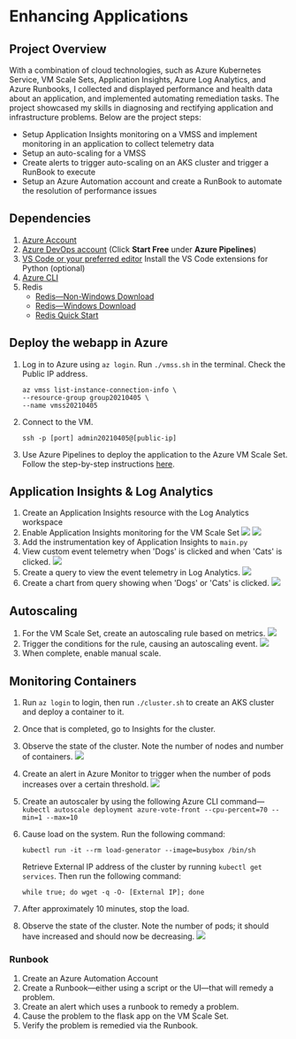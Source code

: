 # Enhancing Applications

## Project Overview
With a combination of cloud technologies, such as Azure Kubernetes Service, VM Scale Sets, Application Insights, Azure Log Analytics, and Azure Runbooks, I collected and displayed performance and health data about an application, and implemented automating remediation tasks. The project showcased my skills in diagnosing and rectifying application and infrastructure problems. Below are the project steps:
- Setup Application Insights monitoring on a VMSS and implement monitoring in an application to collect telemetry data
- Setup an auto-scaling for a VMSS
- Create alerts to trigger auto-scaling on an AKS cluster and trigger a RunBook to execute
- Setup an Azure Automation account and create a RunBook to automate the resolution of performance issues

## Dependencies
1. [Azure Account](https://azure.microsoft.com/en-us/free/)
2. [Azure DevOps account](https://azure.microsoft.com/en-us/pricing/details/devops/azure-devops-services/) (Click **Start Free** under **Azure Pipelines**)
3. [VS Code or your preferred editor](https://code.visualstudio.com/Download) Install the VS Code extensions for Python (optional)
4. [Azure CLI](https://docs.microsoft.com/en-us/cli/azure/install-azure-cli?view=azure-cli-latest)
5. Redis
   - [Redis—Non-Windows Download](https://redis.io/download)
   - [Redis—Windows Download](https://riptutorial.com/redis/example/29962/installing-and-running-redis-server-on-windows)
   - [Redis Quick Start](https://redis.io/topics/quickstart)

## Deploy the webapp in Azure
1. Log in to Azure using `az login`. Run `./vmss.sh` in the terminal. Check the Public IP address. 
   ```
   az vmss list-instance-connection-info \
   --resource-group group20210405 \
   --name vmss20210405
   ```
2. Connect to the VM. 
   ```
   ssh -p [port] admin20210405@[public-ip]
   ```
3. Use Azure Pipelines to deploy the application to the Azure VM Scale Set. Follow the step-by-step instructions [here](azure-pipelines-instructions.md).

## Application Insights & Log Analytics
1. Create an Application Insights resource with the Log Analytics workspace
2. Enable Application Insights monitoring for the VM Scale Set
![](submission-screenshots/application-insights/vmss20210405_1.png)
![](submission-screenshots/application-insights/vmss20210405_2.png)
3. Add the instrumentation key of Application Insights to `main.py` 
5. View custom event telemetry when 'Dogs' is clicked and when 'Cats' is clicked.
![](submission-screenshots/application-insights/event.png)
6. Create a query to view the event telemetry in Log Analytics.
![](submission-screenshots/application-insights/trace_query_result.png)
7. Create a chart from query showing when 'Dogs' or 'Cats' is clicked.
![](submission-screenshots/application-insights/trace_query_chart.png)

## Autoscaling
1. For the VM Scale Set, create an autoscaling rule based on metrics.
![](submission-screenshots/autoscaling-vmss/scaling_rule.png)
2. Trigger the conditions for the rule, causing an autoscaling event.
![](submission-screenshots/autoscaling-vmss/new_instance.png)
3. When complete, enable manual scale.

## Monitoring Containers
1. Run `az login` to login, then run `./cluster.sh` to create an AKS cluster and deploy a container to it.
2. Once that is completed, go to Insights for the cluster.
3. Observe the state of the cluster. Note the number of nodes and number of containers.
![](submission-screenshots/kubernetes-cluster/cluster_state.png)
4. Create an alert in Azure Monitor to trigger when the number of pods increases over a certain threshold.
![](submission-screenshots/kubernetes-cluster/alert_rule.png)
5. Create an autoscaler by using the following Azure CLI command—`kubectl autoscale deployment azure-vote-front --cpu-percent=70 --min=1 --max=10`
6. Cause load on the system. Run the following command:
   ```
   kubectl run -it --rm load-generator --image=busybox /bin/sh
   ```
   Retrieve External IP address of the cluster by running `kubectl get services`. Then run the following command:

   ```
   while true; do wget -q -O- [External IP]; done
   ```
7. After approximately 10 minutes, stop the load.
8. Observe the state of the cluster. Note the number of pods; it should have increased and should now be decreasing.
![](submission-screenshots/kubernetes-cluster/cluter_state_after_scaling.png)

### Runbook
1. Create an Azure Automation Account
2. Create a Runbook—either using a script or the UI—that will remedy a problem.
3. Create an alert which uses a runbook to remedy a problem.
4. Cause the problem to the flask app on the VM Scale Set.
5. Verify the problem is remedied via the Runbook.

